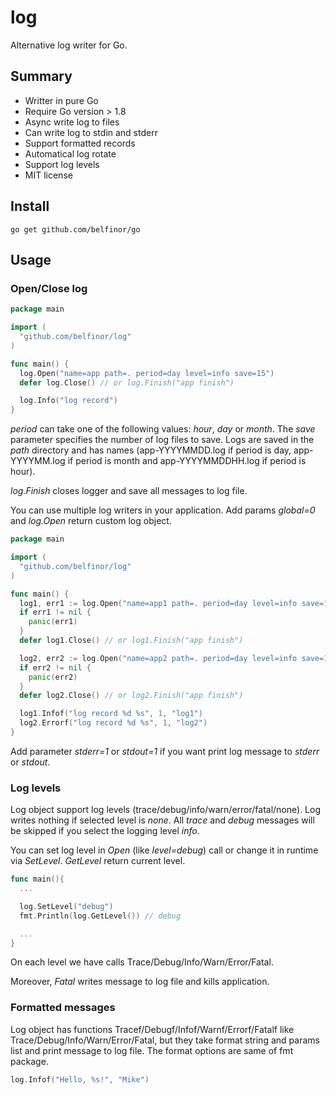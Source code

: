 # log

Alternative log writer for Go.

## Summary

* Writter in pure Go
* Require Go version > 1.8
* Async write log to files
* Can write log to stdin and stderr
* Support formatted records
* Automatical log rotate
* Support log levels
* MIT license

## Install

```
go get github.com/belfinor/go
```

## Usage

### Open/Close log

```go
package main

import (
  "github.com/belfinor/log"
)

func main() {
  log.Open("name=app path=. period=day level=info save=15")
  defer log.Close() // or log.Finish("app finish")

  log.Info("log record")
}
```

*period* can take one of the following values: *hour*, *day* or *month*. The *save* parameter specifies the number of log files to save. Logs are saved in the *path* directory and has names (app-YYYYMMDD.log if period is day, app-YYYYMM.log if period is month and app-YYYYMMDDHH.log if period is hour).

*log.Finish* closes logger and save all messages to log file.

You can use multiple log writers in your application. Add params *global=0* and *log.Open* return custom log object.

```go
package main

import (
  "github.com/belfinor/log"
)

func main() {
  log1, err1 := log.Open("name=app1 path=. period=day level=info save=15 global=0")
  if err1 != nil {
    panic(err1)
  }
  defer log1.Close() // or log1.Finish("app finish")

  log2, err2 := log.Open("name=app2 path=. period=day level=info save=15 global=0")
  if err2 != nil {
    panic(err2)
  }
  defer log2.Close() // or log2.Finish("app finish")

  log1.Infof("log record %d %s", 1, "log1")
  log2.Errorf("log record %d %s", 1, "log2")
}
```

Add parameter *stderr=1* or *stdout=1* if you want print log message to *stderr* or *stdout*.

### Log levels

Log object support log levels (trace/debug/info/warn/error/fatal/none). Log writes nothing if selected level is *none*.
All *trace* and *debug* messages will be skipped if you select the logging level *info*.

You can set log level in *Open* (like *level=debug*) call or change it in runtime via *SetLevel*. *GetLevel* return current level.

```go
func main(){
  ...

  log.SetLevel("debug")
  fmt.Println(log.GetLevel()) // debug

  ...
}
```

On each level we have calls Trace/Debug/Info/Warn/Error/Fatal.

Moreover, *Fatal* writes message to log file and kills application.

### Formatted messages

Log object has functions Tracef/Debugf/Infof/Warnf/Errorf/Fatalf like Trace/Debug/Info/Warn/Error/Fatal, but they take format string and params list and print message to log file. The format options are same of fmt package.

```go
log.Infof("Hello, %s!", "Mike")
```
